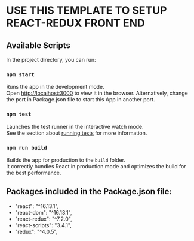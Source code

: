 # USE THIS TEMPLATE TO SETUP REACT-REDUX FRONT END

## Available Scripts

In the project directory, you can run:

### `npm start`

Runs the app in the development mode.<br />
Open [http://localhost:3000](http://localhost:3000) to view it in the browser.
Alternatively, change the port in Package.json file to start this App in another port.

### `npm test`

Launches the test runner in the interactive watch mode.<br />
See the section about [running tests](https://facebook.github.io/create-react-app/docs/running-tests) for more information.

### `npm run build`

Builds the app for production to the `build` folder.<br />
It correctly bundles React in production mode and optimizes the build for the best performance.

## Packages included in the Package.json file:
- "react": "^16.13.1",
- "react-dom": "^16.13.1",
- "react-redux": "^7.2.0",
- "react-scripts": "3.4.1",
- "redux": "^4.0.5",
